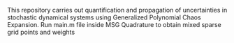 This repository carries out quantification and propagation of uncertainties in stochastic dynamical systems using Generalized Polynomial Chaos Expansion.
Run main.m file inside MSG Quadrature to obtain mixed sparse grid points and weights
